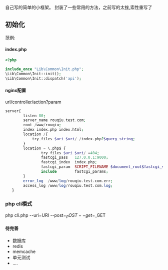 自己写的简单的小框架。
封装了一些常用的方法，之前写的太挫,索性重写了

## 初始化
范例:
#### index.php 
```php
<?php

include_once "Lib\Common\Init.php";
\Lib\Common\Init::init();
\Lib\Common\Init::dispatch('api');

```

#### nginx配置
url/controller/action?param
```php
server{
        listen 80;
        server_name rouqiu.test.com;
        root /www/rouqiu;
        index index.php index.html;
        location /{
            try_files $uri $uri/ /index.php?$query_string;
        }
        location ~ \.php$ {
                try_files $uri $uri/ =404;
                fastcgi_pass   127.0.0.1:9000;
                fastcgi_index  index.php;
                fastcgi_param  SCRIPT_FILENAME $document_root$fastcgi_script_name;
                include        fastcgi_params;
        }
        error_log  /www/log/rouqiu.test.com.err;
        access_log /www/log/rouqiu.test.com.log;
   }
```
### php cli模式
php cli.php --uri=URI --post=$_POST --get=$_GET

#### 待完善
* 数据库
* redis
* memcache
* 单元测试
* ....
